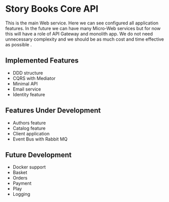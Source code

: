 ﻿# Story Books Core API

This is the main Web service. Here we can see configured all application features.
In the future we can have many Micro-Web services but for now this will have a role
of API Gateway and monolith app. We do not need unnecessary complexity and we should 
be as much cost and time effective as possible .

## Implemented Features
- DDD structure
- CQRS with Mediator 
- Minimal API
- Email service
- Identity feature

## Features Under Development
- Authors feature
- Catalog feature
- Client application
- Event Bus with Rabbit MQ

## Future Development
- Docker support
- Basket
- Orders
- Payment
- Play
- Logging